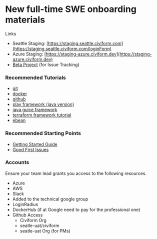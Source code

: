 # New full-time SWE onboarding materials

Links

* Seattle Staging: [https://staging.seattle.civiform.com](https://staging.seattle.civiform.com/loginForm)
* Azure Staging: [https://staging-azure.civiform.dev](https://staging-azure.civiform.dev)
* [Beta Project](https://github.com/orgs/seattle-uat/projects/1) (for Issue Tracking)

### Recommended Tutorials

* [git](https://docs.github.com/en/get-started/using-git/about-git)
* [docker](https://docs.docker.com/get-started/)
* [github](https://lab.github.com/githubtraining/introduction-to-github)
* [play framework (java version)](https://www.playframework.com/documentation/2.8.x/JavaHome)
* [java guice framework](https://github.com/google/guice/wiki/GettingStarted)
* [terraform framework tutorial](https://learn.hashicorp.com/tutorials/terraform/infrastructure-as-code)
* [ebean](https://ebean.io)

### Recommended Starting Points

* [Getting Started Guide](getting-started.md)
* [Good First Issues](https://github.com/seattle-uat/civiform/issues?q=is%3Aopen+is%3Aissue+label%3A%22good+first+issue%22)

### Accounts

Ensure your team lead grants you access to the following resources.

* Azure
* AWS
* Slack
* Added to the technical google group
* LoginRadius
* DockerHub (if at Google need to pay for the professional one)
* Github Access
  * Civiform Org
  * seatle-uat/civiform
  * seatle-uat Org (for PMs)
